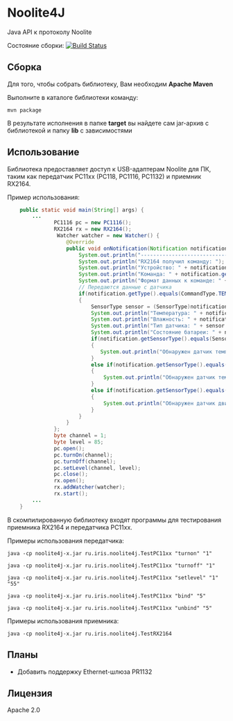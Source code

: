 Noolite4J
===============
Java API к протоколу Noolite

Состояние сборки: [![Build Status](https://travis-ci.org/Neuronix2/Noolite4J.png?branch=master)](https://travis-ci.org/Neuronix2/Noolite4J)

Сборка
-----------------
Для того, чтобы собрать библиотеку, Вам необходим **Apache Maven**

Выполните в каталоге библиотеки команду:

```
mvn package
```

В результате исполнения в папке **target** вы найдете сам jar-архив с библиотекой и папку **lib** с зависимостями

## Использование
Библиотека предоставляет доступ к USB-адаптерам Noolite для ПК, таким как передатчик PC11xx (PC118, PC1116, PC1132) и приемник RX2164.

Пример использования:

``` java
    public static void main(String[] args) {
        ...
               PC1116 pc = new PC1116();
               RX2164 rx = new RX2164();
                Watcher watcher = new Watcher() {
                   @Override
                   public void onNotification(Notification notification) {
                       System.out.println("----------------------------------");
                       System.out.println("RX2164 получил команду: ");
                       System.out.println("Устройство: " + notification.getChannel());
                       System.out.println("Команда: " + notification.getType().name());
                       System.out.println("Формат данных к команде: " + notification.getDataFormat().name());
                       // Передаются данные с датчика
                       if(notification.getType().equals(CommandType.TEMP_HUMI))
                       {
                           SensorType sensor = (SensorType)notification.getValue("sensorType");
                           System.out.println("Температура: " + notification.getValue("temp"));
                           System.out.println("Влажность: " + notification.getValue("humi"));
                           System.out.println("Тип датчика: " + sensor.name());
                           System.out.println("Состояние батареи: " + notification.getValue("battery"));
                           if(notification.getSensorType().equals(SensorType.PT111))
                           {
                              System.out.println("Обнаружен датчик температуры и влажности");
                           }
                           else if(notification.getSensorType().equals(SensorType.PT112))
                           {
                               System.out.println("Обнаружен датчик температуры");
                           }
                           else if(notification.getSensorType().equals(SensorType.PT112))
                           {
                               System.out.println("Обнаружен датчик движения");
                           }
                       }
                   }
               };
               byte channel = 1;
               byte level = 85;
               pc.open();
               pc.turnOn(channel);
               pc.turnOff(channel);
               pc.setLevel(channel, level);
               pc.close();
               rx.open();
               rx.addWatcher(watcher);
               rx.start();
        ...
    }
```

В скомпилированную библиотеку входят программы для тестирования приемника RX2164 и передатчика PC11xx.

Примеры использования передатчика:

```
java -cp noolite4j-x.jar ru.iris.noolite4j.TestPC11xx "turnon" "1"
```

```
java -cp noolite4j-x.jar ru.iris.noolite4j.TestPC11xx "turnoff" "1"
```

```
java -cp noolite4j-x.jar ru.iris.noolite4j.TestPC11xx "setlevel" "1" "55"
```

```
java -cp noolite4j-x.jar ru.iris.noolite4j.TestPC11xx "bind" "5"
```

```
java -cp noolite4j-x.jar ru.iris.noolite4j.TestPC11xx "unbind" "5"
```

Примеры использования приемника:

```
java -cp noolite4j-x.jar ru.iris.noolite4j.TestRX2164
```


## Планы
- Добавить поддержку Ethernet-шлюза PR1132

## Лицензия
Apache 2.0
